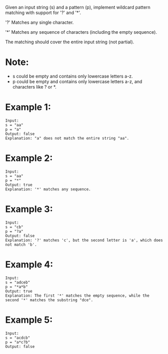 Given an input string (s) and a pattern (p), implement wildcard pattern matching with support for '?' and '*'.

'?' Matches any single character.

'*' Matches any sequence of characters (including the empty sequence).

The matching should cover the entire input string (not partial).

# Note:

- s could be empty and contains only lowercase letters a-z.
- p could be empty and contains only lowercase letters a-z, and characters like ? or *.

# Example 1:
```
Input:
s = "aa"
p = "a"
Output: false
Explanation: "a" does not match the entire string "aa".
```
# Example 2:
```
Input:
s = "aa"
p = "*"
Output: true
Explanation: '*' matches any sequence.
```
# Example 3:
```
Input:
s = "cb"
p = "?a"
Output: false
Explanation: '?' matches 'c', but the second letter is 'a', which does not match 'b'.
```
# Example 4:
```
Input:
s = "adceb"
p = "*a*b"
Output: true
Explanation: The first '*' matches the empty sequence, while the second '*' matches the substring "dce".
```
# Example 5:
```
Input:
s = "acdcb"
p = "a*c?b"
Output: false
```